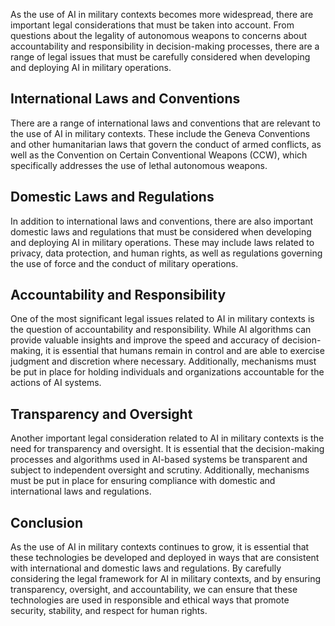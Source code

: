 
As the use of AI in military contexts becomes more widespread, there are important legal considerations that must be taken into account. From questions about the legality of autonomous weapons to concerns about accountability and responsibility in decision-making processes, there are a range of legal issues that must be carefully considered when developing and deploying AI in military operations.

International Laws and Conventions
----------------------------------

There are a range of international laws and conventions that are relevant to the use of AI in military contexts. These include the Geneva Conventions and other humanitarian laws that govern the conduct of armed conflicts, as well as the Convention on Certain Conventional Weapons (CCW), which specifically addresses the use of lethal autonomous weapons.

Domestic Laws and Regulations
-----------------------------

In addition to international laws and conventions, there are also important domestic laws and regulations that must be considered when developing and deploying AI in military operations. These may include laws related to privacy, data protection, and human rights, as well as regulations governing the use of force and the conduct of military operations.

Accountability and Responsibility
---------------------------------

One of the most significant legal issues related to AI in military contexts is the question of accountability and responsibility. While AI algorithms can provide valuable insights and improve the speed and accuracy of decision-making, it is essential that humans remain in control and are able to exercise judgment and discretion where necessary. Additionally, mechanisms must be put in place for holding individuals and organizations accountable for the actions of AI systems.

Transparency and Oversight
--------------------------

Another important legal consideration related to AI in military contexts is the need for transparency and oversight. It is essential that the decision-making processes and algorithms used in AI-based systems be transparent and subject to independent oversight and scrutiny. Additionally, mechanisms must be put in place for ensuring compliance with domestic and international laws and regulations.

Conclusion
----------

As the use of AI in military contexts continues to grow, it is essential that these technologies be developed and deployed in ways that are consistent with international and domestic laws and regulations. By carefully considering the legal framework for AI in military contexts, and by ensuring transparency, oversight, and accountability, we can ensure that these technologies are used in responsible and ethical ways that promote security, stability, and respect for human rights.
